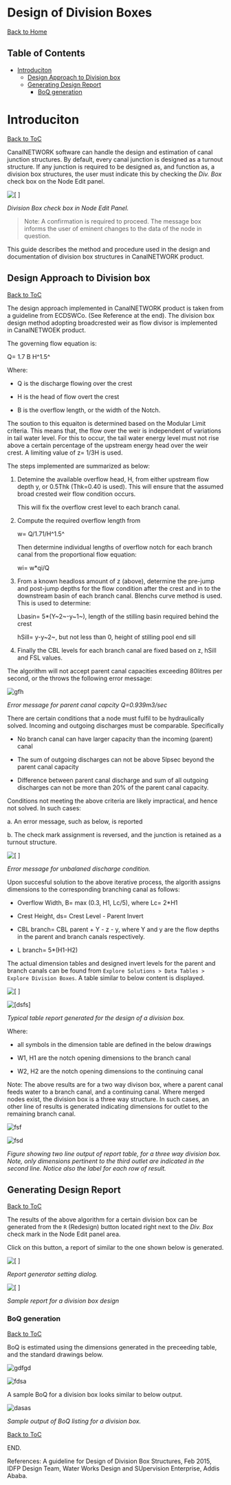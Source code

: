 # Design of Division Boxes
[Back to Home](..\index#online-documentation)

## Table of Contents
<!--TOC-->
- [Introduciton](#introduciton)
  - [Design Approach to Division box](#design-approach-to-division-box)
  - [Generating Design Report](#generating-design-report)
    - [BoQ generation](#boq-generation)
<!--/TOC-->
# Introduciton
[Back to ToC](#table-of-contents)

CanalNETWORK software can handle the design and estimation of canal junction structures. By default, every canal junction is designed as a turnout structure. If any junction is required to be designed as, and function as, a division box structures, the user must indicate this by checking the *Div. Box* check box on the Node Edit panel.

![[  ]](Images/Image%20001.png) 

*Division Box check box in Node Edit Panel.*

> Note: A confirmation is required to proceed. The message box informs the user of eminent changes to the data of the node in question.

This guide describes the method and procedure used in the design and documentation of division box structures in CanalNETWORK product.

## Design Approach to Division box
[Back to ToC](#table-of-contents)

The design approach implemented in CanalNETWORK product is taken from a guideline from ECDSWCo. (See Reference at the end). The division box design method adopting broadcrested weir as flow divisor is implemented in CanalNETWOEK product.

The governing flow equation is:

Q= 1.7 B H^1.5^

Where:

- Q is the discharge flowing over the crest

- H is the head of flow overt the crest

- B is the overflow length,  or the width of the Notch.

The soution to this equaiton is determined based on the Modular Limit criteria. This means that, the flow over the weir is independent of variations in tail water level. For this to occur, the tail water energy level must not rise above a certain percentage of the upstream energy head over the weir crest. A limiting value of z= 1/3H is used.

The steps implemented are summarized as below:

1. Detemine the available overflow head, H, from either upstream flow depth y, or 0.5Thk (Thk=0.40 is used). This will ensure that the assumed broad crested weir flow condition occurs.
   
   This will fix the overflow crest level to each branch canal.

2. Compute the required overflow length from
   
   w= Q/1.71/H^1.5^
   
   Then determine individual lengths of overflow notch for each branch canal from the proportional flow equation:
   
   wi= w*qi/Q

3. From a known headloss amount of z (above), determine the pre-jump and post-jump depths for the flow condition after the crest and in to the downstream basin of each branch canal. Blenchs curve method is used. This is used to determine:
   
   Lbasin= 5*(Y~2~-y~1~), length of the stilling basin required behind the crest
   
   hSill= y-y~2~, but not less than 0, height of stilling pool end sill

4. Finally the CBL levels for each branch canal are fixed based on z, hSill and FSL values.

The algorithm will not accept parent canal capacities exceeding 80litres per second, or the throws the following error message:

![gfh](Images/Image%20013.png)

*Error message for parent canal capcity Q=0.939m3/sec*

There are certain conditions that a node must fulfil to be hydraulically solved. Incoming and outgoing discharges must be comparable. Specifically

* No branch canal can have larger capacity than the incoming (parent) canal

* The sum of outgoing discharges can not be above 5lpsec beyond the parent canal capacity

* Difference between parent canal discharge and sum of all outgoing discharges can not be more than 20% of the parent canal capacity.

Conditions not meeting the above criteria are likely impractical, and hence not solved. In such cases:

a. An error message, such as below, is reported

b. The check mark assignment is reversed, and the junction is retained as a turnout structure.

![[ ]](Images/Image%20007.png) 

*Error message for unbalaned discharge condition.*

Upon succesful solution to the above iterative process, the algorith assigns dimensions to the corresponding branching canal as  follows:

* Overflow Width, B= max (0.3, H1, Lc/5), where Lc= 2*H1

* Crest Height, ds= Crest Level - Parent Invert

* CBL branch= CBL parent + Y - z - y, where Y and y are the flow depths in the parent and branch canals respectively.

* L branch= 5*(H1-H2) 

The actual dimension tables and designed invert levels for the parent and branch canals can be found from `Explore Solutions > Data Tables > Explore Division Boxes`.  A table similar to below content is displayed.

![[  ]](Images/Image%20005.png)

![[dsfs]](Images/Image%20006.png)

*Typical table report generated for the design of a division box.*

Where: 

- all symbols in the dimension table are defined in the below drawings

- W1, H1 are the notch opening dimensions to the branch canal

- W2, H2 are the notch opening dimensions to the continuing canal



Note: The above results are for a two way divison box, where a parent canal feeds water to a branch canal, and a continuing canal. Where merged nodes exist, the division box is a three way structure. In such cases, an other line of results is generated indicating dimensions for outlet to the remaining branch canal.

![fsf](Images/Image%20011.png)

![fsd](Images/Image%20012.png)

*Figure showing two line output of report table, for a three way division box. Note, only  dimensions pertinent to the third outlet are indicated in the second line. Notice also  the label for each row of result.*

## Generating Design Report
[Back to ToC](#table-of-contents)

The results of the above algorithm for a certain division box can be generated from the `R` (Redesign) button located right next to the *Div. Box* check mark in the Node Edit panel area.

Click on this button, a report of similar to the one shown below is generated.

![[  ]](Images/Image%20003.png) 

*Report generator setting dialog.*

![[  ] ](Images/Image%20004.png)

*Sample report for a division box design*

### BoQ generation
[Back to ToC](#table-of-contents)

BoQ is estimated using the dimensions generated in the preceeding table, and the standard drawings below.

![gdfgd](Images/Image%20008.png)

![fdsa](Images/Image%20009.png)

A sample BoQ for a division box looks similar to below output.

![dasas](Images/Image%20010.png)

*Sample output of BoQ listing for a division box.*

[Back to ToC](#table-of-contents)

END.

References: A guideline for Design of Division Box Structures, Feb 2015, IDFP Design Team, Water Works Design and SUpervision Enterprise, Addis Ababa.
